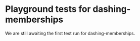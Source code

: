 # Playground tests for dashing-memberships
We are still awaiting the first test run for dashing-memberships.
